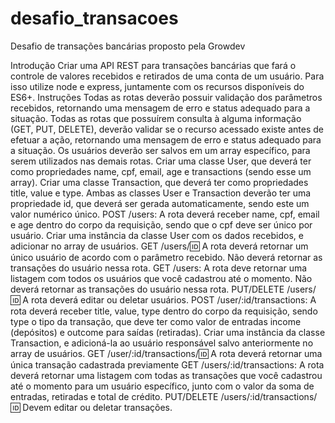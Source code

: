 # desafio_transacoes
Desafio de transações bancárias proposto pela Growdev

Introdução
Criar uma API REST para transações bancárias que fará o controle de valores recebidos e retirados de uma conta de um usuário. Para isso utilize node e express, juntamente com os recursos disponíveis do ES6+.
Instruções
Todas as rotas deverão possuir validação dos parâmetros recebidos, retornando uma mensagem de erro e status adequado para a situação.
Todas as rotas que possuírem consulta à alguma informação (GET, PUT, DELETE), deverão validar se o recurso acessado existe antes de efetuar a ação, retornando uma mensagem de erro e status adequado para a situação.
Os usuários deverão ser salvos em um array específico, para serem utilizados nas demais rotas.
Criar uma classe User, que deverá ter como propriedades name, cpf, email, age e transactions (sendo esse um array).
Criar uma classe Transaction, que deverá ter como propriedades title, value e type.
Ambas as classes User e Transaction deverão ter uma propriedade id, que deverá ser gerada automaticamente, sendo este um valor numérico único.
POST /users: A rota deverá receber name, cpf, email e age dentro do corpo da requisição, sendo que o cpf deve ser único por usuário. Criar uma instância da classe User com os dados recebidos, e adicionar no array de usuários.
GET /users/:id: A rota deverá retornar um único usuário de acordo com o parâmetro recebido. Não deverá retornar as transações do usuário nessa rota.
GET /users: A rota deve retornar uma listagem com todos os usuários que você cadastrou até o momento. Não deverá retornar as transações do usuário nessa rota.
PUT/DELETE /users/:id: A rota deverá editar ou deletar usuários.
POST /user/:id/transactions: A rota deverá receber title, value, type dentro do corpo da requisição, sendo type o tipo da transação, que deve ter como valor de entradas  income (depósitos) e outcome para saídas (retiradas).  Criar uma instância da classe Transaction, e adicioná-la ao usuário responsável salvo anteriormente no array de usuários.
GET /user/:id/transactions/:id: A rota deverá retornar uma única transação cadastrada previamente
GET /users/:id/transactions: A rota deverá retornar uma listagem com todas as transações que você cadastrou até o momento para um usuário específico, junto com o valor da soma de entradas, retiradas e total de crédito.
PUT/DELETE /users/:id/transactions/:id: Devem editar ou deletar transações.
